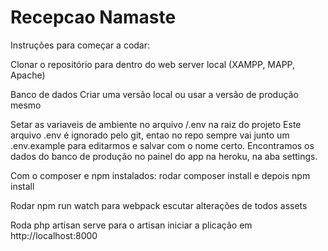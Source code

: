 # Recepcao Namaste
Instruções para começar a codar:

Clonar o repositório para dentro do web server local
    (XAMPP, MAPP, Apache)

Banco de dados
    Criar uma versão local ou usar a versão de produção mesmo

Setar as variaveis de ambiente no arquivo /.env na raiz do projeto
    Este arquivo .env é ignorado pelo git, entao no repo sempre vai junto um .env.example para editarmos e salvar com o nome certo. Encontramos os dados do banco de produção no painel do app na heroku, na aba settings.

Com o composer e npm instalados: rodar composer install e depois npm install

Rodar npm run watch para webpack escutar alterações de todos assets

Roda php artisan serve para o artisan iniciar a plicação em http://localhost:8000